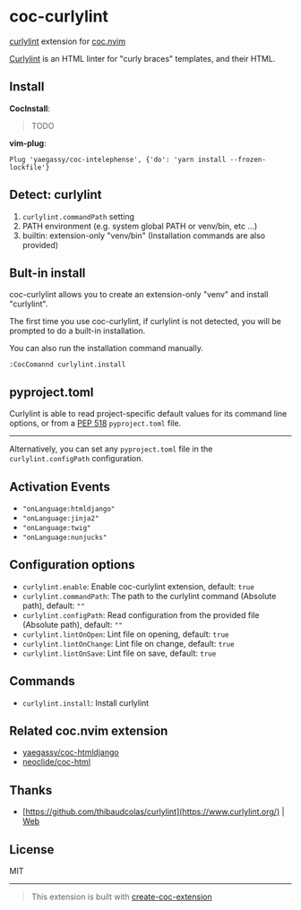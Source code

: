 # coc-curlylint

[curlylint](https://github.com/thibaudcolas/curlylint) extension for [coc.nvim](https://github.com/neoclide/coc.nvim)

[Curlylint](https://www.curlylint.org/) is an HTML linter for "curly braces" templates, and their HTML.

## Install

**CocInstall**:

> TODO

**vim-plug**:

```vim
Plug 'yaegassy/coc-intelephense', {'do': 'yarn install --frozen-lockfile'}
```

## Detect: curlylint

1. `curlylint.commandPath` setting
1. PATH environment (e.g. system global PATH or venv/bin, etc ...)
1. builtin: extension-only "venv/bin" (Installation commands are also provided)

## Bult-in install

coc-curlylint allows you to create an extension-only "venv" and install "curlylint".

The first time you use coc-curlylint, if curlylint is not detected, you will be prompted to do a built-in installation.

You can also run the installation command manually.

```vim
:CocComannd curlylint.install
```

## pyproject.toml

Curlylint is able to read project-specific default values for its command line options, or from a [PEP 518](https://www.python.org/dev/peps/pep-0518/) `pyproject.toml` file.

---

Alternatively, you can set any `pyproject.toml` file in the `curlylint.configPath` configuration.

## Activation Events

- `"onLanguage:htmldjango"`
- `"onLanguage:jinja2"`
- `"onLanguage:twig"`
- `"onLanguage:nunjucks"`

## Configuration options

- `curlylint.enable`: Enable coc-curlylint extension, default: `true`
- `curlylint.commandPath`: The path to the curlylint command (Absolute path), default: `""`
- `curlylint.configPath`: Read configuration from the provided file (Absolute path), default: `""`
- `curlylint.lintOnOpen`: Lint file on opening, default: `true`
- `curlylint.lintOnChange`: Lint file on change, default: `true`
- `curlylint.lintOnSave`: Lint file on save, default: `true`

## Commands

- `curlylint.install`: Install curlylint

## Related coc.nvim extension

- [yaegassy/coc-htmldjango](https://github.com/yaegassy/coc-htmldjango)
- [neoclide/coc-html](https://github.com/neoclide/coc-html)

## Thanks

- [https://github.com/thibaudcolas/curlylint](https://www.curlylint.org/) | [Web](https://www.curlylint.org/docs/rules/tabindex_no_positive)

## License

MIT

---

> This extension is built with [create-coc-extension](https://github.com/fannheyward/create-coc-extension)
